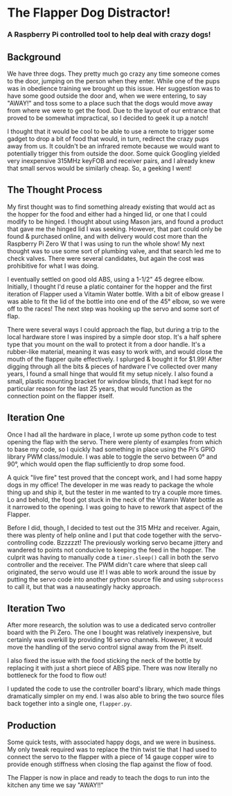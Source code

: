# The Flapper Dog Distractor!
### A Raspberry Pi controlled tool to help deal with crazy dogs!

## Background
We have three dogs. They pretty much go crazy any time someone comes to the door, jumping on the person when they enter. While one of the pups was in obedience training we brought up this issue. Her suggestion was to have some good outside the door and, when we were entering, to say "AWAY!" and toss some to a place such that the dogs would move away from where we were to get the food. Due to the layout of our entrance that proved to be somewhat impractical, so I decided to geek it up a notch!

I thought that it would be cool to be able to use a remote to trigger some gadget to drop a bit of food that would, in turn, redirect the crazy pups away from us. It couldn't be an infrared remote because we would want to potentially trigger this from outside the door. Some quick Googling yielded very inexpensive 315MHz keyFOB and receiver pairs, and I already knew that small servos would be similarly cheap. So, a geeking I went!

## The Thought Process

My first thought was to find something already existing that would act as the hopper for the food and either had a hinged lid, or one that I could modify to be hinged. I thought about using Mason jars, and found a product that gave me the hinged lid I was seeking. However, that part could only be found & purchased online, and with delivery would cost more than the Raspberry Pi Zero W that I was using to run the whole show! My next thought was to use some sort of plumbing valve, and that search led me to check valves. There were several candidates, but again the cost was prohibitive for what I was doing.

I eventually settled on good old ABS, using a 1-1/2" 45 degree elbow. Initially, I thought I'd reuse a platic container for the hopper and the first iteration of Flapper used a Vitamin Water bottle. With a bit of elbow grease I was able to fit the lid of the bottle into one end of the 45° elbow, so we were off to the races! The next step was hooking up the servo and some sort of flap.

There were several ways I could approach the flap, but during a trip to the local hardware store I was inspired by a simple door stop. It's a half sphere type that you mount on the wall to protect it from a door handle. It's a rubber-like material, meaning it was easy to work with, and would close the mouth of the flapper quite effectively. I splurged & bought it for $1.99! After digging through all the bits & pieces of hardware I've collected over many years, I found a small hinge that would fit my setup nicely. I also found a small, plastic mounting bracket for window blinds, that I had kept for no particular reason for the last 25 years, that would function as the connection point on the flapper itself.

## Iteration One

Once I had all the hardware in place, I wrote up some python code to test opening the flap with the servo. There were plenty of examples from which to base my code, so I quickly had something in place using the Pi's GPIO library PWM class/module. I was able to toggle the servo between 0° and 90°, which would open the flap sufficiently to drop some food.

A quick "live fire" test proved that the concept work, and I had some happy dogs in my office! The developer in me was ready to package the whole thing up and ship it, but the tester in me wanted to try a couple more times. Lo and behold, the food got stuck in the neck of the Vitamin Water bottle as it narrowed to the opening. I was going to have to rework that aspect of the Flapper.

Before I did, though, I decided to test out the 315 MHz and receiver. Again, there was plenty of help online and I put that code together with the servo-controlling code. Bzzzzzt! The previously working servo became jittery and wandered to points not conducive to keeping the feed in the hopper. The culprit was having to manually code a `timer.sleep()` call in both the servo controller and the receiver. The PWM didn't care where that sleep call originated, the servo would use it! I was able to work around the issue by putting the servo code into another python source file and using `subprocess` to call it, but that was a nauseatingly hacky approach.

## Iteration Two

After more research, the solution was to use a dedicated servo controller board with the Pi Zero. The one I bought was relatively inexpensive, but certainly was overkill by providing 16 servo channels. However, it would move the handling of the servo control signal away from the Pi itself.

I also fixed the issue with the food sticking the neck of the bottle by replacing it with just a short piece of ABS pipe. There was now literally no bottleneck for the food to flow out!

I updated the code to use the controller board's library, which made things dramatically simpler on my end. I was also able to bring the two source files back together into a single one, `flapper.py`.

## Production

Some quick tests, with associated happy dogs, and we were in business. My only tweak required was to replace the thin twist tie that I had used to connect the servo to the flapper with a piece of 14 gauge copper wire to provide enough stiffness when closing the flap against the flow of food.

The Flapper is now in place and ready to teach the dogs to run into the kitchen any time we say "AWAY!!"


